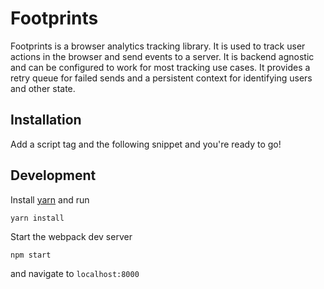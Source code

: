 # Footprints

Footprints is a browser analytics tracking library. It is used to track user
actions in the browser and send events to a server. It is backend agnostic and
can be configured to work for most tracking use cases. It provides a retry queue
for failed sends and a persistent context for identifying users and other state.

## Installation

Add a script tag and the following snippet and you're ready to go!




## Development
Install [yarn](https://yarnpkg.com/en/docs/install) and run
```
yarn install
```

Start the webpack dev server
```
npm start
```
and navigate to `localhost:8000`
